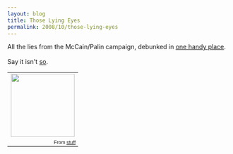```yaml
---
layout: blog
title: Those Lying Eyes
permalink: 2008/10/those-lying-eyes
---
```


<p>All the lies from the McCain/Palin campaign, debunked in <a href="http://andrewsullivan.theatlantic.com/the_daily_dish/2008/09/the-lies-and-li.html" target="_blank">one handy place</a>.<br /><br />Say it isn't <a href="http://andrewsullivan.theatlantic.com/the_daily_dish/2008/09/the-lies-and-li.html" target="_blank">so</a>.<br />
<table style="width:auto;"><tr><td><a href="https://picasaweb.google.com/lh/photo/CDYdwaAHegPkmfZQMhaF8g?feat=embedwebsite"><img src="https://lh6.googleusercontent.com/_aJ4urxfgN9A/TXXdbkU2OOI/AAAAAAAAImg/lsKF0adrDHs/s144/McCainPalinButton.jpg" height="144" width="144" /></a></td></tr><tr><td style="font-family:arial,sans-serif; font-size:11px; text-align:right">From <a href="https://picasaweb.google.com/krister.axel/Stuff?feat=embedwebsite">stuff</a></td></tr></table></p>
